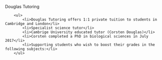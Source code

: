 
<div id="main" class="container" role="main">
	<div id="header">Douglas Tutoring</div>

		<ul>
			<li>Douglas Tutoring offers 1:1 private tuition to students in Cambridge and London</li>
			<li>Specialist science tutor</li>
			<li>Cambrige University educated tutor (Corsten Douglas)</li>
			<li>Corsten completed a PhD in biological sciences in July 2017</li>
			<li>Supporting students who wish to boost their grades in the following subjects:</li>
		</ul>
</div>



